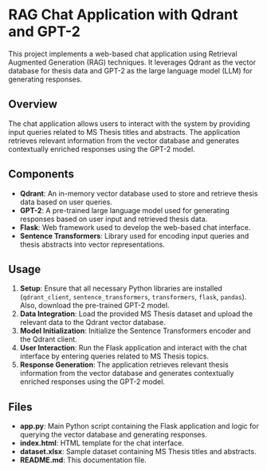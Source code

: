 # RAG Chat Application with Qdrant and GPT-2

This project implements a web-based chat application using Retrieval Augmented Generation (RAG) techniques. It leverages Qdrant as the vector database for thesis data and GPT-2 as the large language model (LLM) for generating responses. 

## Overview

The chat application allows users to interact with the system by providing input queries related to MS Thesis titles and abstracts. The application retrieves relevant information from the vector database and generates contextually enriched responses using the GPT-2 model.

## Components

- **Qdrant**: An in-memory vector database used to store and retrieve thesis data based on user queries.
- **GPT-2**: A pre-trained large language model used for generating responses based on user input and retrieved thesis data.
- **Flask**: Web framework used to develop the web-based chat interface.
- **Sentence Transformers**: Library used for encoding input queries and thesis abstracts into vector representations.

## Usage

1. **Setup**: Ensure that all necessary Python libraries are installed (`qdrant_client`, `sentence_transformers`, `transformers`, `flask`, `pandas`). Also, download the pre-trained GPT-2 model.
2. **Data Integration**: Load the provided MS Thesis dataset and upload the relevant data to the Qdrant vector database.
3. **Model Initialization**: Initialize the Sentence Transformers encoder and the Qdrant client.
4. **User Interaction**: Run the Flask application and interact with the chat interface by entering queries related to MS Thesis topics.
5. **Response Generation**: The application retrieves relevant thesis information from the vector database and generates contextually enriched responses using the GPT-2 model.

## Files

- **app.py**: Main Python script containing the Flask application and logic for querying the vector database and generating responses.
- **index.html**: HTML template for the chat interface.
- **dataset.xlsx**: Sample dataset containing MS Thesis titles and abstracts.
- **README.md**: This documentation file.

